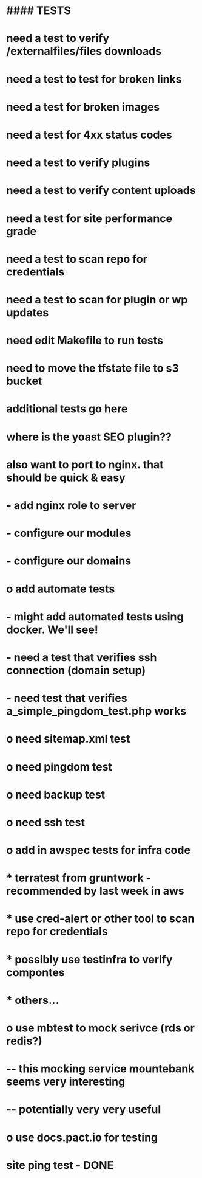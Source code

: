 

# #### TESTS ####
# 
# need a test to verify /externalfiles/files downloads
# need a test to test for broken links
# need a test for broken images
# need a test for 4xx status codes 
# need a test to verify plugins
# need a test to verify content uploads
# need a test for site performance grade
# need a test to scan repo for credentials
# need a test to scan for plugin or wp updates
# need edit Makefile to run tests
# need to move the tfstate file to s3 bucket
# additional tests go here
# where is the yoast SEO plugin??
#
# also want to port to nginx.  that should be quick & easy
# - add nginx role to server
# - configure our modules
# - configure our domains
# o add automate tests
# - might add automated tests using docker.  We'll see!
# - need a test that verifies ssh connection (domain setup)
# - need test that verifies a_simple_pingdom_test.php works
# o need sitemap.xml test
# o need pingdom test
# o need backup test
# o need ssh test
# o add in awspec tests for infra code
# * terratest from gruntwork - recommended by last week in aws
# * use cred-alert or other tool to scan repo for credentials
# * possibly use testinfra to verify compontes
# * others...
#
# o use mbtest to mock serivce (rds or redis?)
#  -- this mocking service mountebank seems very interesting
#  -- potentially very very useful
# o use docs.pact.io for testing
#

# site ping test - DONE
#

